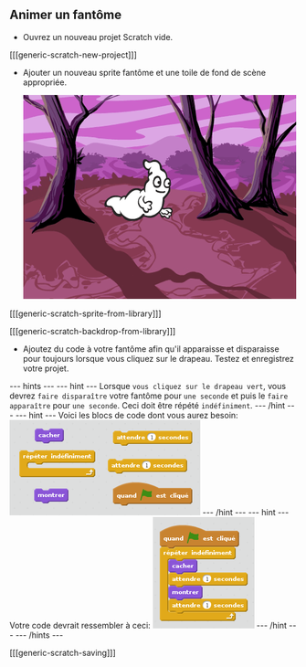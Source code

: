 ## Animer un fantôme

+ Ouvrez un nouveau projet Scratch vide.

[[[generic-scratch-new-project]]]

+ Ajouter un nouveau sprite fantôme et une toile de fond de scène appropriée.
    
    ![screenshot](images/ghost-ghost.png)

[[[generic-scratch-sprite-from-library]]]

[[[generic-scratch-backdrop-from-library]]]

+ Ajoutez du code à votre fantôme afin qu'il apparaisse et disparaisse pour toujours lorsque vous cliquez sur le drapeau. Testez et enregistrez votre projet.

\--- hints \--- \--- hint \--- Lorsque `vous cliquez sur le drapeau vert`, vous devrez `faire disparaître` votre fantôme pour `une seconde` et puis le `faire apparaître` pour `une seconde`. Ceci doit être répété `indéfiniment`. \--- /hint \--- \--- hint \--- Voici les blocs de code dont vous aurez besoin: ![screenshot](images/ghost-appear-blocks.png) \--- /hint \--- \--- hint \--- Votre code devrait ressembler à ceci: ![screenshot](images/ghost-appear-code.png) \--- /hint \--- \--- /hints \---

[[[generic-scratch-saving]]]